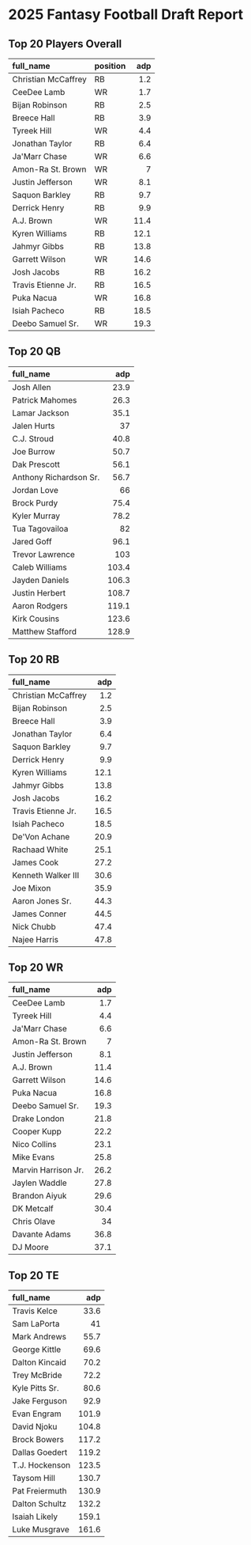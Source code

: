 # 2025 Fantasy Football Draft Report

## Top 20 Players Overall

| full_name           | position   |   adp |
|:--------------------|:-----------|------:|
| Christian McCaffrey | RB         |   1.2 |
| CeeDee Lamb         | WR         |   1.7 |
| Bijan Robinson      | RB         |   2.5 |
| Breece Hall         | RB         |   3.9 |
| Tyreek Hill         | WR         |   4.4 |
| Jonathan Taylor     | RB         |   6.4 |
| Ja'Marr Chase       | WR         |   6.6 |
| Amon-Ra St. Brown   | WR         |   7   |
| Justin Jefferson    | WR         |   8.1 |
| Saquon Barkley      | RB         |   9.7 |
| Derrick Henry       | RB         |   9.9 |
| A.J. Brown          | WR         |  11.4 |
| Kyren Williams      | RB         |  12.1 |
| Jahmyr Gibbs        | RB         |  13.8 |
| Garrett Wilson      | WR         |  14.6 |
| Josh Jacobs         | RB         |  16.2 |
| Travis Etienne Jr.  | RB         |  16.5 |
| Puka Nacua          | WR         |  16.8 |
| Isiah Pacheco       | RB         |  18.5 |
| Deebo Samuel Sr.    | WR         |  19.3 |

## Top 20 QB

| full_name              |   adp |
|:-----------------------|------:|
| Josh Allen             |  23.9 |
| Patrick Mahomes        |  26.3 |
| Lamar Jackson          |  35.1 |
| Jalen Hurts            |  37   |
| C.J. Stroud            |  40.8 |
| Joe Burrow             |  50.7 |
| Dak Prescott           |  56.1 |
| Anthony Richardson Sr. |  56.7 |
| Jordan Love            |  66   |
| Brock Purdy            |  75.4 |
| Kyler Murray           |  78.2 |
| Tua Tagovailoa         |  82   |
| Jared Goff             |  96.1 |
| Trevor Lawrence        | 103   |
| Caleb Williams         | 103.4 |
| Jayden Daniels         | 106.3 |
| Justin Herbert         | 108.7 |
| Aaron Rodgers          | 119.1 |
| Kirk Cousins           | 123.6 |
| Matthew Stafford       | 128.9 |

## Top 20 RB

| full_name           |   adp |
|:--------------------|------:|
| Christian McCaffrey |   1.2 |
| Bijan Robinson      |   2.5 |
| Breece Hall         |   3.9 |
| Jonathan Taylor     |   6.4 |
| Saquon Barkley      |   9.7 |
| Derrick Henry       |   9.9 |
| Kyren Williams      |  12.1 |
| Jahmyr Gibbs        |  13.8 |
| Josh Jacobs         |  16.2 |
| Travis Etienne Jr.  |  16.5 |
| Isiah Pacheco       |  18.5 |
| De'Von Achane       |  20.9 |
| Rachaad White       |  25.1 |
| James Cook          |  27.2 |
| Kenneth Walker III  |  30.6 |
| Joe Mixon           |  35.9 |
| Aaron Jones Sr.     |  44.3 |
| James Conner        |  44.5 |
| Nick Chubb          |  47.4 |
| Najee Harris        |  47.8 |

## Top 20 WR

| full_name           |   adp |
|:--------------------|------:|
| CeeDee Lamb         |   1.7 |
| Tyreek Hill         |   4.4 |
| Ja'Marr Chase       |   6.6 |
| Amon-Ra St. Brown   |   7   |
| Justin Jefferson    |   8.1 |
| A.J. Brown          |  11.4 |
| Garrett Wilson      |  14.6 |
| Puka Nacua          |  16.8 |
| Deebo Samuel Sr.    |  19.3 |
| Drake London        |  21.8 |
| Cooper Kupp         |  22.2 |
| Nico Collins        |  23.1 |
| Mike Evans          |  25.8 |
| Marvin Harrison Jr. |  26.2 |
| Jaylen Waddle       |  27.8 |
| Brandon Aiyuk       |  29.6 |
| DK Metcalf          |  30.4 |
| Chris Olave         |  34   |
| Davante Adams       |  36.8 |
| DJ Moore            |  37.1 |

## Top 20 TE

| full_name      |   adp |
|:---------------|------:|
| Travis Kelce   |  33.6 |
| Sam LaPorta    |  41   |
| Mark Andrews   |  55.7 |
| George Kittle  |  69.6 |
| Dalton Kincaid |  70.2 |
| Trey McBride   |  72.2 |
| Kyle Pitts Sr. |  80.6 |
| Jake Ferguson  |  92.9 |
| Evan Engram    | 101.9 |
| David Njoku    | 104.8 |
| Brock Bowers   | 117.2 |
| Dallas Goedert | 119.2 |
| T.J. Hockenson | 123.5 |
| Taysom Hill    | 130.7 |
| Pat Freiermuth | 130.9 |
| Dalton Schultz | 132.2 |
| Isaiah Likely  | 159.1 |
| Luke Musgrave  | 161.6 |


